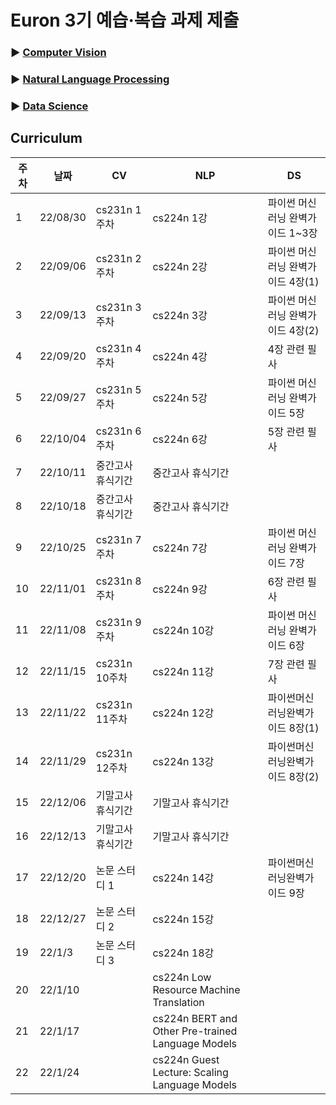 # Euron 3기 예습·복습 과제 제출

### ▶ [Computer Vision](https://github.com/Ewha-Euron/2022-2-Euron-CV)
### ▶ [Natural Language Processing](https://github.com/Ewha-Euron/2022-2-Euron-NLP)
### ▶ [Data Science](https://github.com/Ewha-Euron/2022-2-Euron-DS)

## Curriculum

| 주차 | 날짜 | CV | NLP | DS |
|---|---|---|---|---|
|1|22/08/30|cs231n 1주차|cs224n 1강|파이썬 머신러닝 완벽가이드 1~3장|
|2|22/09/06|cs231n 2주차|cs224n 2강|파이썬 머신러닝 완벽가이드 4장(1)|
|3|22/09/13|cs231n 3주차|cs224n 3강|파이썬 머신러닝 완벽가이드 4장(2)|
|4|22/09/20|cs231n 4주차|cs224n 4강|4장 관련 필사|
|5|22/09/27|cs231n 5주차|cs224n 5강|파이썬 머신러닝 완벽가이드 5장|
|6|22/10/04|cs231n 6주차|cs224n 6강|5장 관련 필사|
|7|22/10/11|중간고사 휴식기간|중간고사 휴식기간|
|8|22/10/18|중간고사 휴식기간|중간고사 휴식기간|
|9|22/10/25|cs231n 7주차|cs224n 7강|파이썬 머신러닝 완벽가이드 7장|
|10|22/11/01|cs231n 8주차|cs224n 9강|6장 관련 필사|
|11|22/11/08|cs231n 9주차|cs224n 10강|파이썬 머신러닝 완벽가이드 6장|
|12|22/11/15|cs231n 10주차|cs224n 11강|7장 관련 필사|
|13|22/11/22|cs231n 11주차|cs224n 12강|파이썬머신러닝완벽가이드 8장(1)
|14|22/11/29|cs231n 12주차|cs224n 13강|파이썬머신러닝완벽가이드 8장(2)
|15|22/12/06|기말고사 휴식기간|기말고사 휴식기간|
|16|22/12/13|기말고사 휴식기간|기말고사 휴식기간|
|17|22/12/20|논문 스터디 1|cs224n 14강|파이썬머신러닝완벽가이드 9장
|18|22/12/27|논문 스터디 2|cs224n 15강||
|19|22/1/3|논문 스터디 3|cs224n 18강||
|20|22/1/10||cs224n Low Resource Machine Translation||
|21|22/1/17||cs224n BERT and Other Pre-trained Language Models||
|22|22/1/24||cs224n Guest Lecture: Scaling Language Models||
